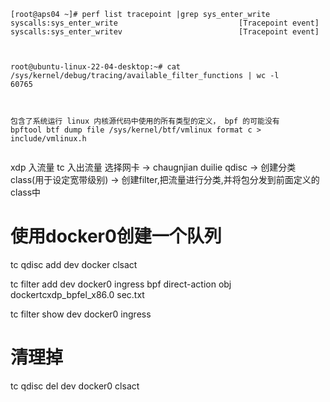 ```
[root@aps04 ~]# perf list tracepoint |grep sys_enter_write
syscalls:sys_enter_write                           [Tracepoint event]
syscalls:sys_enter_writev                          [Tracepoint event]



root@ubuntu-linux-22-04-desktop:~# cat /sys/kernel/debug/tracing/available_filter_functions | wc -l
60765



包含了系统运行 linux 内核源代码中使用的所有类型的定义， bpf 的可能没有
bpftool btf dump file /sys/kernel/btf/vmlinux format c > include/vmlinux.h 


```

xdp 入流量
tc  入出流量
选择网卡 -> chaugnjian duilie  qdisc -> 创建分类class(用于设定宽带级别) -> 创建filter,把流量进行分类,并将包分发到前面定义的class中


# 使用docker0创建一个队列
tc qdisc add dev docker clsact

tc filter add dev docker0 ingress bpf direct-action obj dockertcxdp_bpfel_x86.0 sec.txt

tc filter show dev docker0 ingress 

# 清理掉
tc qdisc del dev docker0 clsact
